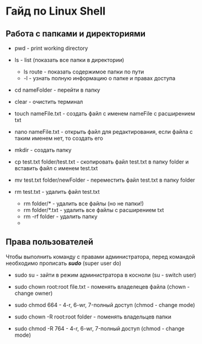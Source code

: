 # Гайд по Linux Shell

## Работа с папками и директориями
* pwd - print working directory
* ls - list (показать все папки в директории)
  * ls route - показать содержимое папки по пути
  * -l - узнать полную информацию о папке и правах доступа
* cd nameFolder - перейти в папку
* clear - очистить терминал
    
* touch nameFile.txt - создать файл с именем nameFile с расширением txt
* nano nameFile.txt - открыть файл для редактирования, если файла с таким именем нет, то создать его
* mkdir - создать папку
* cp test.txt folder/test.txt - скопировать файл test.txt в папку folder и вставить файл с именем test.txt
* mv test.txt folder/newFolder - переместить файл test.txt в папку folder
* rm test.txt - удалить файл test.txt
  * rm folder/* - удалить все файлы (но не папки!)
  * rm folder/*.txt - удалить все файлы с расширением txt
  * rm -rf folder - удалить папку
  * 
## Права пользователей

Чтобы выполнить команду с правами администратора, перед командой необходимо прописать ***sudo*** (super user do)  
* sudo su - зайти в режим администратора в косноли (su - switch user)  
* sudo chown root:root file.txt - поменять владелецев файла (chown - change owner)
* sudo chmod 664 - 4-r, 6-wr, 7-полный доступ (chmod - change mode)
    
* sudo chown -R root:root folder - поменять владельцев папки
* sudo chmod -R 764 - 4-r, 6-wr, 7-полный доступ (chmod - change mode)
